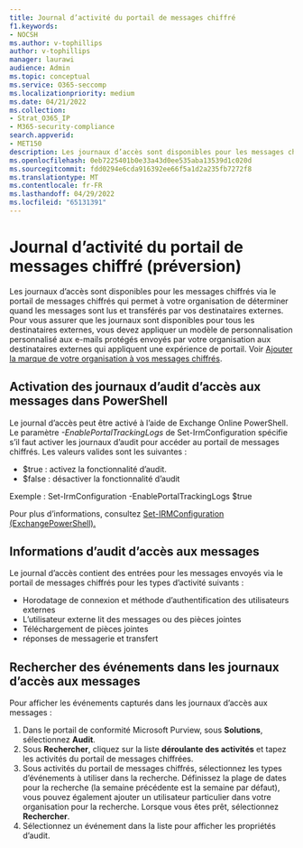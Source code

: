 ```yaml
---
title: Journal d’activité du portail de messages chiffré
f1.keywords:
- NOCSH
ms.author: v-tophillips
author: v-tophillips
manager: laurawi
audience: Admin
ms.topic: conceptual
ms.service: O365-seccomp
ms.localizationpriority: medium
ms.date: 04/21/2022
ms.collection:
- Strat_O365_IP
- M365-security-compliance
search.appverid:
- MET150
description: Les journaux d’accès sont disponibles pour les messages chiffrés récupérés via le portail des messages chiffrés.
ms.openlocfilehash: 0eb7225401b0e33a43d0ee535aba13539d1c020d
ms.sourcegitcommit: fdd0294e6cda916392ee66f5a1d2a235fb7272f8
ms.translationtype: MT
ms.contentlocale: fr-FR
ms.lasthandoff: 04/29/2022
ms.locfileid: "65131391"
---
```

# <a name="encrypted-message-portal-activity-log-preview"></a>Journal d’activité du portail de messages chiffré (préversion)

Les journaux d’accès sont disponibles pour les messages chiffrés via le portail de messages chiffrés qui permet à votre organisation de déterminer quand les messages sont lus et transférés par vos destinataires externes. Pour vous assurer que les journaux sont disponibles pour tous les destinataires externes, vous devez appliquer un modèle de personnalisation personnalisé aux e-mails protégés envoyés par votre organisation aux destinataires externes qui appliquent une expérience de portail. Voir [Ajouter la marque de votre organisation à vos messages chiffrés](add-your-organization-brand-to-encrypted-messages.md).

## <a name="enabling-message-access-audit-logs-in-powershell"></a>Activation des journaux d’audit d’accès aux messages dans PowerShell

Le journal d’accès peut être activé à l’aide de Exchange Online PowerShell. Le paramètre *-EnablePortalTrackingLogs* de Set-IrmConfiguration spécifie s’il faut activer les journaux d’audit pour accéder au portail de messages chiffrés. Les valeurs valides sont les suivantes :

- $true : activez la fonctionnalité d’audit.
- $false : désactiver la fonctionnalité d’audit

Exemple : Set-IrmConfiguration -EnablePortalTrackingLogs $true

Pour plus d’informations, consultez [Set-IRMConfiguration (ExchangePowerShell).](/powershell/module/exchange/set-irmconfiguration)

## <a name="message-access-audit-information"></a>Informations d’audit d’accès aux messages

Le journal d’accès contient des entrées pour les messages envoyés via le portail de messages chiffrés pour les types d’activité suivants :

- Horodatage de connexion et méthode d’authentification des utilisateurs externes
- L’utilisateur externe lit des messages ou des pièces jointes
- Téléchargement de pièces jointes
- réponses de messagerie et transfert

## <a name="search-for-events-in-the-message-access-logs"></a>Rechercher des événements dans les journaux d’accès aux messages

Pour afficher les événements capturés dans les journaux d’accès aux messages :

1. Dans le portail de conformité Microsoft Purview, sous **Solutions**, sélectionnez **Audit**.
1. Sous **Rechercher**, cliquez sur la liste **déroulante des activités** et tapez les activités du portail de messages chiffrées.
1. Sous activités du portail de messages chiffrés, sélectionnez les types d’événements à utiliser dans la recherche. Définissez la plage de dates pour la recherche (la semaine précédente est la semaine par défaut), vous pouvez également ajouter un utilisateur particulier dans votre organisation pour la recherche. Lorsque vous êtes prêt, sélectionnez **Rechercher**.
1. Sélectionnez un événement dans la liste pour afficher les propriétés d’audit.
